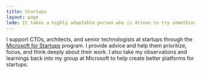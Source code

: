 ```yaml
---
title: Startups
layout: page
lede: It takes a highly adaptable person who is driven to try something new, willing to fail, and then give it another go to thrive in the startup world.
---
```


I support CTOs, architects, and senior technologists at startups through the [Microsoft for Startups](https://startups.microsoft.com) program. I provide advice and help them prioritize, focus, and think deeply about their work. I also take my observations and learnings back into my group at Microsoft to help create better platforms for startups.

<!-- 
My software development career began in 1995 at a startup in Dallas called The Synapse Group. It was one of the early web interaction agencies. Ben McLemore and Mike Marolda took a chance and hired me out of architecture school to work on some of the very first e-commerce websites, including the first website for [Hilton Hotels](https://hilton.com). The Synapse Group name has almost entirely disappeared through several mergers and only shows up in the [occasional news article archive](https://www.bizjournals.com/dallas/stories/1997/09/29/smallb1.html), but the kickstart it gave my career was essential.

Since then, I’ve worked or consulted at several other startups. Many of them have been open source or community driven. Most have either been acquired or have gone out of business. That’s the nature of startups. They bring innovation to the world and then the world integrates that innovation. Even the failures teach us something.

The last startup I was part of was [Wunderlist](https://wunderlist.com), which was bought by Microsoft in 2015. By many measures, it was a successful exit. Staying at Microsoft after the acquisition, however, taught me that there’s more to the story after everyone throws a party and goes home.


Of course, I’m learning from startups during this chapter of my career as well. After all, who knows when I’ll get back into the fray and pursue an idea worth implementing. -->